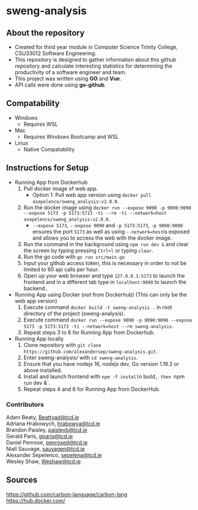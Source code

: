 # sweng-analysis

## About the repository 

* Created for third year module in Computer Science Trinity College, CSU33012 Software Engineering.
* This repository is designed to gather information about this github repository and calculate 
  interesting statistics for determining the productivity of a software engineer and team.
* This project was written using **GO** and **Vue**.
* API calls were done using **go-github**.

## Compatability

* Windows
    - Requires WSL
* Mac
    - Requires Windows Bootcamp and WSL
* Linux
    - Native Compatability

## Instructions for Setup

* Running App from Dockerhub
    1. Pull docker image of web app.
        * Option 1: Pull web app version using `docker pull asepelenco/sweng_analysis:v2.0.0`.
    2. Run the docker image using `docker run --expose 9090 -p 9090:9090 --expose 5173 -p 5173:5713 -ti --rm -ti --network=host asepelenco/sweng_analysis:v2.0.0`.
        * `--expose 5173`, `--expose 9090` and `-p 5173:5173`, `-p 9090:9090` ensures the port `5173` as well as using `--network=host`is exposed and allows you to access the web
          with the docker image.
    3. Run the command in the background using `npm run dev &` and clear the screen by typing pressing `Ctrl+l` or typing `clear`.
    4. Run the go code with `go run src/main.go`
    5. Input your github access token, this is necessary in order to not be limited to 60 api calls per hour.
    6. Open up your web browser and type `127.0.0.1:5173` to launch the frontend and in a different tab type in `localhost:9090` to launch the backend..
* Running App using Docker (not from Dockerhub) (This can only be the web app version)
    1. Execute command `docker build -t sweng-analysis .` in root directory of the project (sweng-analysis).
    2. Execute command `docker run --expose 9090 -p 9090:9090 --expose 5173 -p 5173:5173 -ti --network=host --rm sweng-analysis`.
    3. Repeat steps 3 to 6 for Running App from Dockerhub.
* Running App locally
    1. Clone repository with `git clone https://github.com/alexandersep/sweng-analysis.git`.
    2. Enter sweng-analysis/ with `cd sweng-analysis`.
    3. Ensure that you have nodejs 16, nodejs dev, Go version 1.19.3 or above installed.
    4. Install and launch frontend with `npm -f install`n build`, then `npm run dev &`.
    6. Repeat steps 4 and 6 for Running App from DockerHub.

### Contributors

Adam Beaty, Beattyad@tcd.ie  
Adriana Hrabowych, hrabowya@tcd.ie   
Brandon Paisley, paisleyb@tcd.ie   
Gerald Paris, gparis@tcd.ie  
Daniel Penrose, penrosed@tcd.ie  
Niall Sauvage, sauvagen@tcd.ie    
Alexander Sepelenco, sepelena@tcd.ie     
Wesley Shaw, Weshaw@tcd.ie

## Sources

https://github.com/carbon-language/carbon-lang  
https://hub.docker.com/
